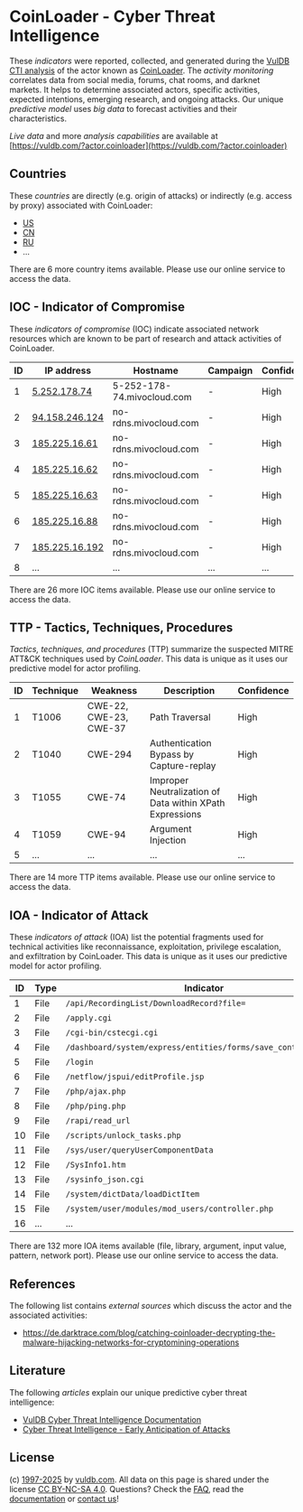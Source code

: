 # CoinLoader - Cyber Threat Intelligence

These _indicators_ were reported, collected, and generated during the [VulDB CTI analysis](https://vuldb.com/?kb.cti) of the actor known as [CoinLoader](https://vuldb.com/?actor.coinloader). The _activity monitoring_ correlates data from social media, forums, chat rooms, and darknet markets. It helps to determine associated actors, specific activities, expected intentions, emerging research, and ongoing attacks. Our unique _predictive model_ uses _big data_ to forecast activities and their characteristics.

_Live data_ and more _analysis capabilities_ are available at [https://vuldb.com/?actor.coinloader](https://vuldb.com/?actor.coinloader)

## Countries

These _countries_ are directly (e.g. origin of attacks) or indirectly (e.g. access by proxy) associated with CoinLoader:

* [US](https://vuldb.com/?country.us)
* [CN](https://vuldb.com/?country.cn)
* [RU](https://vuldb.com/?country.ru)
* ...

There are 6 more country items available. Please use our online service to access the data.

## IOC - Indicator of Compromise

These _indicators of compromise_ (IOC) indicate associated network resources which are known to be part of research and attack activities of CoinLoader.

ID | IP address | Hostname | Campaign | Confidence
-- | ---------- | -------- | -------- | ----------
1 | [5.252.178.74](https://vuldb.com/?ip.5.252.178.74) | 5-252-178-74.mivocloud.com | - | High
2 | [94.158.246.124](https://vuldb.com/?ip.94.158.246.124) | no-rdns.mivocloud.com | - | High
3 | [185.225.16.61](https://vuldb.com/?ip.185.225.16.61) | no-rdns.mivocloud.com | - | High
4 | [185.225.16.62](https://vuldb.com/?ip.185.225.16.62) | no-rdns.mivocloud.com | - | High
5 | [185.225.16.63](https://vuldb.com/?ip.185.225.16.63) | no-rdns.mivocloud.com | - | High
6 | [185.225.16.88](https://vuldb.com/?ip.185.225.16.88) | no-rdns.mivocloud.com | - | High
7 | [185.225.16.192](https://vuldb.com/?ip.185.225.16.192) | no-rdns.mivocloud.com | - | High
8 | ... | ... | ... | ...

There are 26 more IOC items available. Please use our online service to access the data.

## TTP - Tactics, Techniques, Procedures

_Tactics, techniques, and procedures_ (TTP) summarize the suspected MITRE ATT&CK techniques used by _CoinLoader_. This data is unique as it uses our predictive model for actor profiling.

ID | Technique | Weakness | Description | Confidence
-- | --------- | -------- | ----------- | ----------
1 | T1006 | CWE-22, CWE-23, CWE-37 | Path Traversal | High
2 | T1040 | CWE-294 | Authentication Bypass by Capture-replay | High
3 | T1055 | CWE-74 | Improper Neutralization of Data within XPath Expressions | High
4 | T1059 | CWE-94 | Argument Injection | High
5 | ... | ... | ... | ...

There are 14 more TTP items available. Please use our online service to access the data.

## IOA - Indicator of Attack

These _indicators of attack_ (IOA) list the potential fragments used for technical activities like reconnaissance, exploitation, privilege escalation, and exfiltration by CoinLoader. This data is unique as it uses our predictive model for actor profiling.

ID | Type | Indicator | Confidence
-- | ---- | --------- | ----------
1 | File | `/api/RecordingList/DownloadRecord?file=` | High
2 | File | `/apply.cgi` | Medium
3 | File | `/cgi-bin/cstecgi.cgi` | High
4 | File | `/dashboard/system/express/entities/forms/save_control/[GUID]` | High
5 | File | `/login` | Low
6 | File | `/netflow/jspui/editProfile.jsp` | High
7 | File | `/php/ajax.php` | High
8 | File | `/php/ping.php` | High
9 | File | `/rapi/read_url` | High
10 | File | `/scripts/unlock_tasks.php` | High
11 | File | `/sys/user/queryUserComponentData` | High
12 | File | `/SysInfo1.htm` | High
13 | File | `/sysinfo_json.cgi` | High
14 | File | `/system/dictData/loadDictItem` | High
15 | File | `/system/user/modules/mod_users/controller.php` | High
16 | ... | ... | ...

There are 132 more IOA items available (file, library, argument, input value, pattern, network port). Please use our online service to access the data.

## References

The following list contains _external sources_ which discuss the actor and the associated activities:

* https://de.darktrace.com/blog/catching-coinloader-decrypting-the-malware-hijacking-networks-for-cryptomining-operations

## Literature

The following _articles_ explain our unique predictive cyber threat intelligence:

* [VulDB Cyber Threat Intelligence Documentation](https://vuldb.com/?kb.cti)
* [Cyber Threat Intelligence - Early Anticipation of Attacks](https://www.scip.ch/en/?labs.20201022)

## License

(c) [1997-2025](https://vuldb.com/?kb.changelog) by [vuldb.com](https://vuldb.com/?kb.about). All data on this page is shared under the license [CC BY-NC-SA 4.0](https://creativecommons.org/licenses/by-nc-sa/4.0/). Questions? Check the [FAQ](https://vuldb.com/?kb.faq), read the [documentation](https://vuldb.com/?kb) or [contact us](https://vuldb.com/?contact)!

